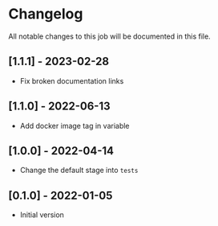 # Changelog
All notable changes to this job will be documented in this file.

## [1.1.1] - 2023-02-28
* Fix broken documentation links

## [1.1.0] - 2022-06-13
* Add docker image tag in variable 

## [1.0.0] - 2022-04-14
* Change the default stage into `tests`

## [0.1.0] - 2022-01-05
* Initial version